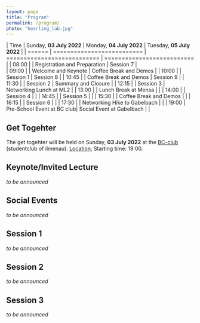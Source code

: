 ```yaml
---
layout: page
title: "Program"
permalink: /program/
photo: "hearling_lab.jpg"
---
```



| Time          | Sunday, **03 July 2022**   | Monday, **04 July 2022**    	| Tuesday, **05 July 2022**  |
| ======        | ========================== | =========================== 	| ========================== |
| 08:00  	   	|                            | Registration and Preparation	| Session 7					 |	
| 09:00 	   	|                            | Welcome and Keynote         	| Coffee Break and Demos     |
| 10:00        	|                            | Session 1                 	| Session 8 				 |
| 10:45			|                            | Coffee Break and Demos	   	| Session 9				     |
| 11:30			|                            | Session 2					| Summary and Closure        |
| 12:15			|                            | Session 3					| Networking Lunch at ML2    |
| 13:00			|                            | Lunch Break at Mensa			|                            |
| 14:00			|                            | Session 4					|                            |
| 14:45			| 				             | Session 5					|                            |
| 15:30			| 				             | Coffee Break and Demos	   	|                            |
| 16:15			| 				             | Session 6					|                            |
| 17:30			| 				             | Networking Hike to Gabelbach |                            |
| 19:00			| Pre-School Event at BC club| Social Event at Gabelbach	|                            |


## Get Togehter 
The get togehter will be held on Sunday, **03 July 2022** at the [BC-club](https://bc-club.de/) (studentclub of ilmenau).
<a href="https://osm.org/go/0GqhODM8D?m=" target="_blank">Location.</a> Starting time: 19:00.


## Keynote/Invited Lecture

_to be announced_

<!--
* Lecturer: XYZ
* Title: "do be defined"
* Abstract: "todo"
-->


## Social Events

_to be announced_

## Session 1
_to be announced_
## Session 2
_to be announced_
## Session 3
_to be announced_


<!--
**TODO**
-->

<!--
* lab tours (AVLabs, hearing lab, medialab II)
* maybe hiking to a restaurant?

* Lab-Tours & Get-Together: On Sunday, 25 July, there was a Get-Together, including technical tours at the 3IT, CINIQ as well as in the TiME-Lab where participants learned more about the work of the Fraunhofer HHI and its partners.

* Spree Boat Tour: Participants of the Summer School were taken on an evening boat tour on the river Spree in Berlin, where they were treated to a delicious barbecue. The relaxed atmosphere gave them the chance to further exchange ideas after a day of fruitful discussions and to get to know each other even more, while enjoying a beautiful trip through the center of the city.

-->